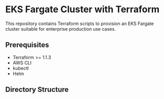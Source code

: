 # EKS Fargate Cluster with Terraform

This repository contains Terraform scripts to provision an EKS Fargate cluster suitable for enterprise production use cases.

## Prerequisites
- Terraform >= 1.1.3
- AWS CLI
- kubectl
- Helm

## Directory Structure
